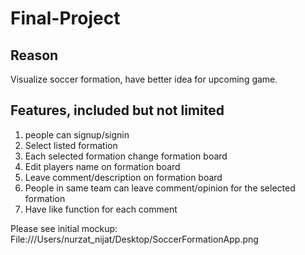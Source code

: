 # Final-Project

## Reason
Visualize soccer formation, have better idea for upcoming game.

## Features, included but not limited
1. people can signup/signin
2. Select listed formation
3. Each selected formation change formation board 
4. Edit players name on formation board
5. Leave comment/description on formation board
6. People in same team can leave comment/opinion for the selected formation
7. Have like function for each comment

Please see initial mockup: File:///Users/nurzat_nijat/Desktop/SoccerFormationApp.png
